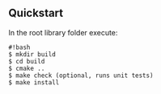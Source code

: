 Quickstart
----------

In the root library folder execute:

```
#!bash
$ mkdir build
$ cd build
$ cmake ..
$ make check (optional, runs unit tests)
$ make install
```
